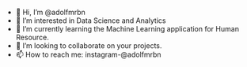 - 👋 Hi, I’m @adolfmrbn
- 👀 I’m interested in Data Science and Analytics
- 🌱 I’m currently learning the Machine Learning application for Human Resource.
- 💞️ I’m looking to collaborate on your projects.
- 📫 How to reach me: instagram-@adolfmrbn

<!---
adolfmrbn/adolfmrbn is a ✨ special ✨ repository because its `README.md` (this file) appears on your GitHub profile.
You can click the Preview link to take a look at your changes.
--->
